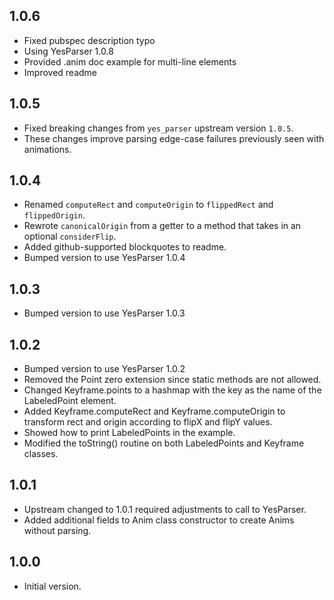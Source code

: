 ## 1.0.6

- Fixed pubspec description typo
- Using YesParser 1.0.8
- Provided .anim doc example for multi-line elements
- Improved readme

## 1.0.5

- Fixed breaking changes from `yes_parser` upstream version `1.0.5`.
- These changes improve parsing edge-case failures previously seen with animations.

## 1.0.4

- Renamed `computeRect` and `computeOrigin` to `flippedRect` and `flippedOrigin`.
- Rewrote `canonicalOrigin` from a getter to a method that takes in an optional `considerFlip`.
- Added github-supported blockquotes to readme.
- Bumped version to use YesParser 1.0.4

## 1.0.3

- Bumped version to use YesParser 1.0.3

## 1.0.2

- Bumped version to use YesParser 1.0.2
- Removed the Point<int> zero extension since static methods are not allowed.
- Changed Keyframe.points to a hashmap with the key as the name of the LabeledPoint element.
- Added Keyframe.computeRect and Keyframe.computeOrigin to transform rect and origin according to flipX and flipY values.
- Showed how to print LabeledPoints in the example.
- Modified the toString() routine on both LabeledPoints and Keyframe classes.

## 1.0.1

- Upstream changed to 1.0.1 required adjustments to call to YesParser.
- Added additional fields to Anim class constructor to create Anims without parsing.

## 1.0.0

- Initial version.
